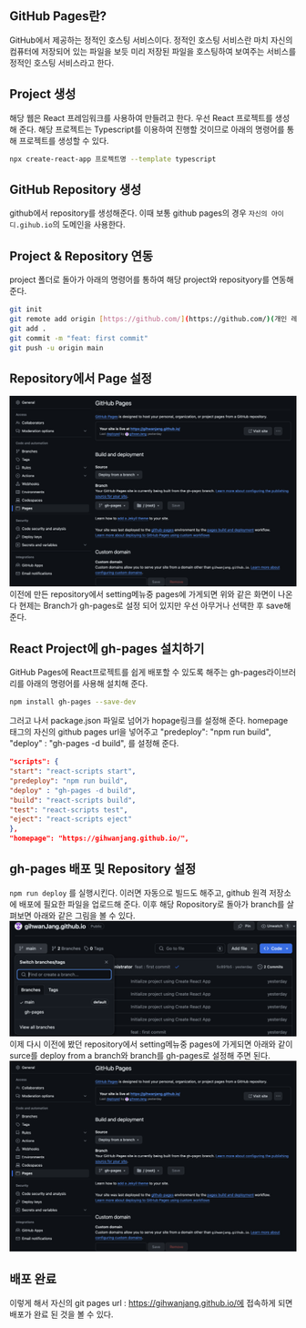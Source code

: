 ## GitHub Pages란?
GitHub에서 제공하는 정적인 호스팅 서비스이다.
정적인 호스팅 서비스란 마치 자신의 컴퓨터에 저장되어 있는 파일을 보듯 미리 저장된 파일을 호스팅하여 보여주는 서비스를 정적인 호스팅 서비스라고 한다.

## Project 생성
해당 웹은 React 프레임워크를 사용하여 만들려고 한다.
우선 React 프로젝트를 생성해 준다.
해당 프로젝트는 Typescript를 이용하여 진행할 것이므로 아래의 명령어를 통해 프로젝트를 생성할 수 있다.
```bash
npx create-react-app 프로젝트명 --template typescript
```

## GitHub Repository 생성
github에서 repository를 생성해준다.
이때 보통 github pages의 경우 `자신의 아이디.gihub.io`의 도메인을 사용한다.
## Project & Repository 연동
project 폴더로 돌아가 아래의 명령어를 통하여 해당 project와 reposityory를 연동해 준다.
```bash
git init
git remote add origin [https://github.com/](https://github.com/)(개인 레포지토리 주소)  
git add .
git commit -m "feat: first commit"
git push -u origin main
```
## Repository에서 Page 설정
![repository_setting.](./img/repository_setting.png)
이전에 만든 repository에서 setting메뉴중 pages에 가게되면 위와 같은 화면이 나온다 현제는 Branch가 gh-pages로 설정 되어 있지만 우선 아무거나 선택한 후 save해 준다.
## React Project에 gh-pages 설치하기
GitHub Pages에 React프로젝트를 쉽게 배포할 수 있도록 해주는 gh-pages라이브러리를 아래의 명령어를 사용해 설치해 준다.
```bash
npm install gh-pages --save-dev
```
그러고 나서 package.json 파일로 넘어가 hopage링크를 설정해 준다.
homepage 태그의 자신의 github pages url을 넣어주고 
"predeploy": "npm run build",
"deploy" : "gh-pages -d build",
를 설정해 준다.
```json
"scripts": {
"start": "react-scripts start",
"predeploy": "npm run build",
"deploy" : "gh-pages -d build",
"build": "react-scripts build",
"test": "react-scripts test",
"eject": "react-scripts eject"
},
"homepage": "https://gihwanjang.github.io/",
```

## gh-pages 배포 및 Repository 설정
`npm run deploy` 를 실행시킨다. 
이러면 자동으로 빌드도 해주고, github 원격 저장소에 배포에 필요한 파일을 업로드해 준다.
이후 해당 Ropository로 돌아가 branch를 살펴보면 아래와 같은 그림을 볼 수 있다.
![repository_branch](./img/repository_branch.png)
이제 다시 이전에 봤던 repository에서 setting메뉴중 pages에 가게되면 아래와 같이 surce를 deploy from a branch와 branch를 gh-pages로 설정해 주면 된다.
![repository_setting.](./img/repository_setting.png)
## 배포 완료
이렇게 해서 자신의 git pages url : https://gihwanjang.github.io/에 접속하게 되면 배포가 완료 된 것을 볼 수 있다.